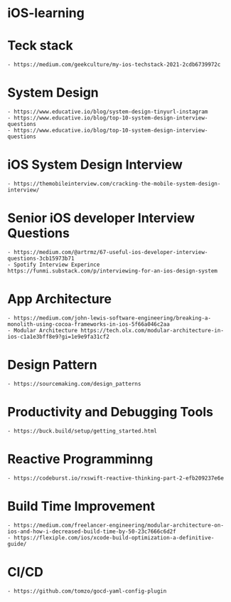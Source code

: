 # iOS-learning

# Teck stack 
    - https://medium.com/geekculture/my-ios-techstack-2021-2cdb6739972c

# System Design 
    - https://www.educative.io/blog/system-design-tinyurl-instagram
    - https://www.educative.io/blog/top-10-system-design-interview-questions
    - https://www.educative.io/blog/top-10-system-design-interview-questions

# iOS System Design Interview 
    - https://themobileinterview.com/cracking-the-mobile-system-design-interview/


# Senior iOS developer Interview Questions 
    - https://medium.com/@artrmz/67-useful-ios-developer-interview-questions-3cb15973b71
    - Spotify Interview Experince https://funmi.substack.com/p/interviewing-for-an-ios-design-system
    
# App Architecture 
    - https://medium.com/john-lewis-software-engineering/breaking-a-monolith-using-cocoa-frameworks-in-ios-5f66a046c2aa
    - Modular Architecture https://tech.olx.com/modular-architecture-in-ios-c1a1e3bff8e9?gi=1e9e9fa31cf2

# Design Pattern
    - https://sourcemaking.com/design_patterns
    
# Productivity and Debugging Tools 
    - https://buck.build/setup/getting_started.html 
    
# Reactive Programminng 
    - https://codeburst.io/rxswift-reactive-thinking-part-2-efb209237e6e
    
# Build Time Improvement 
    - https://medium.com/freelancer-engineering/modular-architecture-on-ios-and-how-i-decreased-build-time-by-50-23c7666c6d2f
    - https://flexiple.com/ios/xcode-build-optimization-a-definitive-guide/
    
# CI/CD 
    - https://github.com/tomzo/gocd-yaml-config-plugin
    
    
    
    
